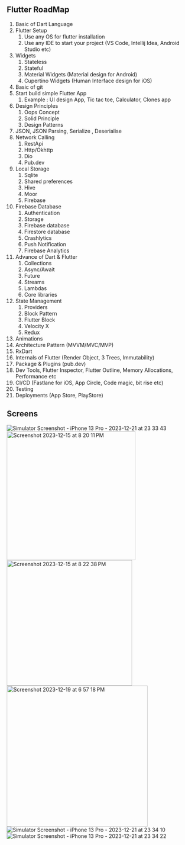 Flutter RoadMap
---------------
1. Basic of Dart Language
2. Flutter Setup
    1.	Use any OS for flutter installation
    2.	Use any IDE to start your project (VS Code, Intellij Idea, Android Studio etc)
3. Widgets
    1.	Stateless
    2.	Stateful
    3.	Material Widgets (Material design for Android)
    4.	Cupertino Widgets (Human Interface design for iOS)
4. Basic of git
5. Start build simple Flutter App
    1.	Example : UI design App, Tic tac toe, Calculator, Clones app
6. Design Principles
    1.	Oops Concept
    2.	Solid Principle
    3.	Design Patterns
7. JSON, JSON Parsing, Serialize , Deserialise
8. Network Calling
    1.	RestApi
    2.	Http/Okhttp
    3.	Dio
    4.	Pub.dev
9. Local Storage
    1.	Sqlite
    2.	Shared preferences
    3.	Hive
    4.	Moor
    5.	Firebase
10. Firebase Database
    1.	Authentication
    2.	Storage
    3.	Firebase database
    4.	Firestore database
    5.	Crashlytics
    6.	Push Notification
    7.	Firebase Analytics
11. Advance of Dart & Flutter
    1.	Collections
    2.	Async/Await
    3.	Future
    4.	Streams
    5.	Lambdas
    6.	Core libraries
12. State Management
    1.	Providers
    2.	Block Pattern
    3.	Flutter Block
    4.	Velocity X
    5.	Redux
13. Animations
14. Architecture Pattern (MVVM/MVC/MVP)
15. RxDart
16. Internals of Flutter (Render Object, 3 Trees, Immutability)
17. Package & Plugins (pub.dev)
18. Dev Tools, Flutter Inspector, Flutter Outline, Memory Allocations, Performance etc
19. CI/CD (Fastlane for iOS, App Circle, Code magic, bit rise etc)
20. Testing
21. Deployments (App Store, PlayStore)

Screens
---------------
![Simulator Screenshot - iPhone 13 Pro  - 2023-12-21 at 23 33 43](https://github.com/ashishgupta8051/First-Flutter-Project/assets/59619397/415211e3-737b-402f-87dc-c587caa43a07) <img width="348" alt="Screenshot 2023-12-15 at 8 20 11 PM" src="https://github.com/ashishgupta8051/First-Flutter-Project/assets/59619397/15a543b3-a29d-43c5-ab3a-9cdc7b5f6cf1"> <img width="339" alt="Screenshot 2023-12-15 at 8 22 38 PM" src="https://github.com/ashishgupta8051/First-Flutter-Project/assets/59619397/b69e8c71-9b7a-4d7d-858d-de44c8f440f0">  <img width="381" alt="Screenshot 2023-12-19 at 6 57 18 PM" src="https://github.com/ashishgupta8051/First-Flutter-Project/assets/59619397/ec12fb2e-75f1-4d6b-9a15-cb27007ecb17"> ![Simulator Screenshot - iPhone 13 Pro  - 2023-12-21 at 23 34 10](https://github.com/ashishgupta8051/First-Flutter-Project/assets/59619397/d898dd04-e1cb-4e10-b129-f0b5ea4715ae) ![Simulator Screenshot - iPhone 13 Pro  - 2023-12-21 at 23 34 22](https://github.com/ashishgupta8051/First-Flutter-Project/assets/59619397/bfaa5365-62a7-4ca9-b0f7-b062afad74fb)






